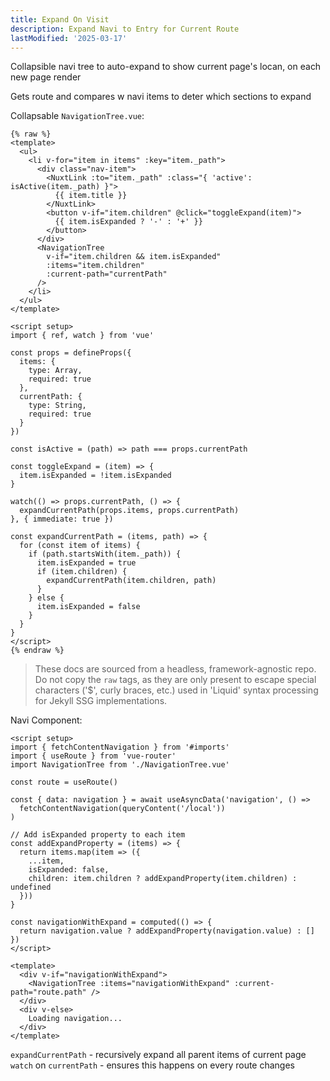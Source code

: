 ```yaml
---
title: Expand On Visit
description: Expand Navi to Entry for Current Route
lastModified: '2025-03-17'
---
```


Collapsible navi tree to auto-expand to show current page's locan, on each new page render

Gets route and compares w navi items to deter which sections to expand

Collapsable `NavigationTree.vue`:

```vue
{% raw %}
<template>
  <ul>
    <li v-for="item in items" :key="item._path">
      <div class="nav-item">
        <NuxtLink :to="item._path" :class="{ 'active': isActive(item._path) }">
          {{ item.title }}
        </NuxtLink>
        <button v-if="item.children" @click="toggleExpand(item)">
          {{ item.isExpanded ? '-' : '+' }}
        </button>
      </div>
      <NavigationTree
        v-if="item.children && item.isExpanded"
        :items="item.children"
        :current-path="currentPath"
      />
    </li>
  </ul>
</template>

<script setup>
import { ref, watch } from 'vue'

const props = defineProps({
  items: {
    type: Array,
    required: true
  },
  currentPath: {
    type: String,
    required: true
  }
})

const isActive = (path) => path === props.currentPath

const toggleExpand = (item) => {
  item.isExpanded = !item.isExpanded
}

watch(() => props.currentPath, () => {
  expandCurrentPath(props.items, props.currentPath)
}, { immediate: true })

const expandCurrentPath = (items, path) => {
  for (const item of items) {
    if (path.startsWith(item._path)) {
      item.isExpanded = true
      if (item.children) {
        expandCurrentPath(item.children, path)
      }
    } else {
      item.isExpanded = false
    }
  }
}
</script>
{% endraw %}
```

>These docs are sourced from a headless, framework-agnostic repo.  Do not copy the `raw` tags, as they are only present to escape special characters ('$', curly braces, etc.) used in 'Liquid' syntax processing for Jekyll SSG implementations.

Navi Component:

```vue
<script setup>
import { fetchContentNavigation } from '#imports'
import { useRoute } from 'vue-router'
import NavigationTree from './NavigationTree.vue'

const route = useRoute()

const { data: navigation } = await useAsyncData('navigation', () =>
  fetchContentNavigation(queryContent('/local'))
)

// Add isExpanded property to each item
const addExpandProperty = (items) => {
  return items.map(item => ({
    ...item,
    isExpanded: false,
    children: item.children ? addExpandProperty(item.children) : undefined
  }))
}

const navigationWithExpand = computed(() => {
  return navigation.value ? addExpandProperty(navigation.value) : []
})
</script>

<template>
  <div v-if="navigationWithExpand">
    <NavigationTree :items="navigationWithExpand" :current-path="route.path" />
  </div>
  <div v-else>
    Loading navigation...
  </div>
</template>
```

`expandCurrentPath` - recursively expand all parent items of current page
`watch` on `currentPath` - ensures this happens on every route changes
